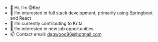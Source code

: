 - 👋 Hi, I’m @Kez
- 👀 I’m interested in full stack development, primarily using Springboot and React
- 🌱 I’m currently contributing to Krita
- 💞️ I’m interested in new job opportunities
- 📫 Contact email: dagwood96@hotmail.com

<!---
PersonalKez/PersonalKez is a ✨ special ✨ repository because its `README.md` (this file) appears on your GitHub profile.
You can click the Preview link to take a look at your changes.
--->

